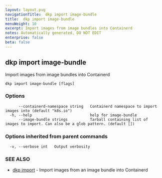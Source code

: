 ```yaml
---
layout: layout.pug
navigationTitle:  dkp import image-bundle
title:  dkp import image-bundle
menuWeight: 10
excerpt: Import images from image bundles into Containerd
notes: Automatically generated, DO NOT EDIT
enterprise: false
beta: false
---
```

<!-- vale off -->
<!-- markdownlint-disable -->

## dkp import image-bundle

Import images from image bundles into Containerd

```
dkp import image-bundle [flags]
```

### Options

```
      --containerd-namespace string   Containerd namespace to import images into (default "k8s.io")
  -h, --help                          help for image-bundle
      --image-bundle strings          Tarball containing list of images to import. Can also be a glob pattern. (default [])
```

### Options inherited from parent commands

```
  -v, --verbose int   Output verbosity
```

### SEE ALSO

* [dkp import](/dkp/kommander/2.3/cli/dkp/import/)	 - Import images from an image bundle into Containerd

